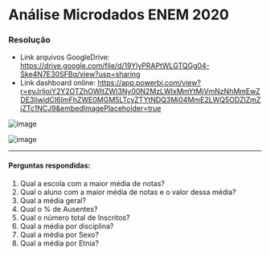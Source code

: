 # Análise Microdados ENEM 2020

### Resolução
- Link arquivos GoogleDrive: https://drive.google.com/file/d/19YlyPRAPtWLGTQGg04-Ske4N7E30SFBq/view?usp=sharing
- Link dashboard online: https://app.powerbi.com/view?r=eyJrIjoiY2Y2OTZhOWItZWI3Ny00N2MzLWIxMmYtMjVmNzNhMmEwZDE3IiwidCI6ImFhZWE0MGM5LTcyZTYtNDQ3Mi04MmE2LWQ5ODZlZmZjZTc1NCJ9&embedImagePlaceholder=true

![image](https://github.com/karolinesi/Teste-Analista-de-Dados-MESHA/assets/65085217/f8704806-5128-47fe-bb78-d1edcb32754d)

![image](https://github.com/karolinesi/Teste-Analista-de-Dados-MESHA/assets/65085217/2a2eee83-9b59-4658-b205-3be32911ccb6)



----------------------------------------------------------------------------------------------------------------
  
#### Perguntas respondidas:
1. Qual a escola com a maior média de notas?
2. Qual o aluno com a maior média de notas e o valor dessa média?
3. Qual a média geral?
4. Qual o % de Ausentes?
5. Qual o número total de Inscritos?
6. Qual a média por disciplina?
7. Qual a média por Sexo?
8. Qual a média por Etnia?


